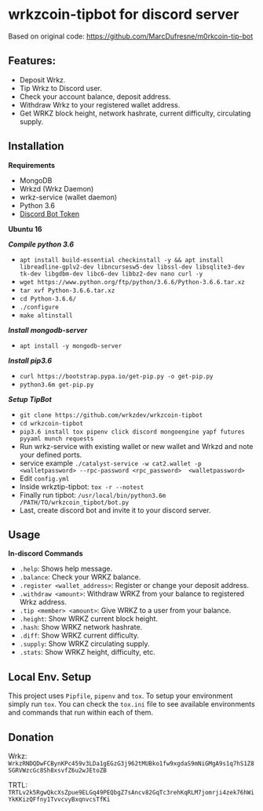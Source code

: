 # wrkzcoin-tipbot for discord server
Based on original code: https://github.com/MarcDufresne/m0rkcoin-tip-bot

## Features:

- Deposit Wrkz.
- Tip Wrkz to Discord user.
- Check your account balance, deposit address.
- Withdraw Wrkz to your registered wallet address.
- Get WRKZ block height, network hashrate, current difficulty, circulating supply.

## Installation
**Requirements**

- MongoDB
- Wrkzd (Wrkz Daemon)
- wrkz-service (wallet daemon)
- Python 3.6
- [Discord Bot Token](https://discordapp.com/developers/applications/me)

**Ubuntu 16**

***Compile python 3.6***
* `apt install build-essential checkinstall -y && apt install libreadline-gplv2-dev libncursesw5-dev libssl-dev libsqlite3-dev tk-dev libgdbm-dev libc6-dev libbz2-dev nano curl -y`
* `wget https://www.python.org/ftp/python/3.6.6/Python-3.6.6.tar.xz`
* `tar xvf Python-3.6.6.tar.xz`
* `cd Python-3.6.6/`
* `./configure`
* `make altinstall`

***Install mongodb-server***
* `apt install -y mongodb-server`

***Install pip3.6***
* `curl https://bootstrap.pypa.io/get-pip.py -o get-pip.py`
* `python3.6m get-pip.py`

***Setup TipBot***
* `git clone https://github.com/wrkzdev/wrkzcoin-tipbot`
* `cd wrkzcoin-tipbot`
* `pip3.6 install tox pipenv click discord mongoengine yapf futures pyyaml munch requests`
* Run wrkz-service with existing wallet or new wallet and Wrkzd and note your defined ports.
* service example `./catalyst-service -w cat2.wallet -p <walletpassword> --rpc-password <rpc_password>  <walletpassword>`
* Edit `config.yml`
* Inside wrkztip-tipbot: `tox -r --notest`
* Finally run tipbot: `/usr/local/bin/python3.6m /PATH/TO/wrkzcoin_tipbot/bot.py`
* Last, create discord bot and invite it to your discord server.

## Usage
**In-discord Commands**

- `.help`: Shows help message.
- `.balance`: Check your WRKZ balance.
- `.register <wallet_address>`: Register or change your deposit address.
- `.withdraw <amount>`: Withdraw WRKZ from your balance to registered Wrkz address.
- `.tip <member> <amount>`: Give WRKZ to a user from your balance.
- `.height`: Show WRKZ current block height.
- `.hash`: Show WRKZ network hashrate.
- `.diff`: Show WRKZ current difficulty.
- `.supply`: Show WRKZ circulating supply.
- `.stats`: Show WRKZ height, difficulty, etc.

## Local Env. Setup

This project uses `Pipfile`, `pipenv` and `tox`. To setup your environment
simply run `tox`. You can check the `tox.ini` file to see available environments
and commands that run within each of them.

## Donation
Wrkz: `WrkzRNDQDwFCBynKPc459v3LDa1gEGzG3j962tMUBko1fw9xgdaS9mNiGMgA9s1q7hS1Z8SGRVWzcGc8Sh8xsvfZ6u2wJEtoZB`

TRTL: `TRTLv2k5RgwQkcXsZpue9ELGq49PEQbgZ7sAncv82GqTc3rehKqRLM7jomrji4zek76hWiYkKKizQFfny1TvvcvyBxqnvcsTfKi`
